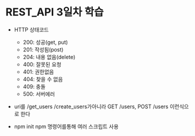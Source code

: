 # REST_API 3일차 학습

- HTTP 상태코드
    - 200: 성공(get, put)
    - 201: 작성됨(post)
    - 204: 내용 없음(delete)
    - 400: 잘못된 요청
    - 401: 권한없음
    - 404: 찾을 수 없음
    - 409: 충돌
    - 500: 서버에러

- uri를 /get_users /create_users가아니라 GET /users, POST /users 이런식으로 한다

- npm init npm 명령어를통해 여러 스크립트 사용 
